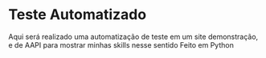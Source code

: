 # Teste Automatizado
Aqui será realizado uma automatização de teste em um site demonstração, e de AAPI para mostrar minhas skills nesse sentido
Feito em Python
